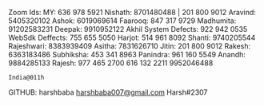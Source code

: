 Zoom Ids:
    MY: 636 978 5921
    Nishath: 8701480488 | 201 800 9012
    Aravind: 5405320102
    Ashok: 6019069614
    Faarooq: 847 317 9729
    Madhumita: 91202583231
    Deepak:    9910952122
    Akhil System Defects: 922 942 0535
    WebSdk Deffects: 755 655 5050
    Harjot: 514 961 8092
    Shanti: 9740205544
    Rajeshwari: 8383939409
    Asitha: 7831626710
    Jitin: 201 800 9012
    Rakesh: 6363183486
    Subhiksha: 453 341 8963
    Panindra: 961 160 5549 
    Anandh: 9884285133
    Rajesh: 977 465 2700
    616 132 2211
    9952046488
    
    India@011h


GITHUB:
    harshbaba
    harshbaba007@gmail.com
    Harsh#2307
